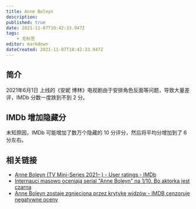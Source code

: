 ```yaml
---
title: Anne Boleyn
description: 
published: true
date: 2021-11-07T10:42:33.947Z
tags:
    - 无标签
editor: markdown
dateCreated: 2021-11-07T10:42:33.947Z
---
```


## 简介

2021年6月1日 上线的《安妮 博林》电视剧由于安排角色反面等问题，导致大量差评，IMDb 分数一度跌到不到 2 分。

## IMDb 增加隐藏分

未知原因，IMDb 可能增加了数万个隐藏的 10 分评分，然后将平均分增加到了 6 分左右。

## 相关链接

+ [Anne Boleyn (TV Mini-Series 2021– ) - User ratings - IMDb](https://web.archive.org/web/20210613013135/https://www.imdb.com/title/tt13406036/ratings?ref_=tt_ov_rt#void)
+ [Internauci masowo oceniają serial "Anne Boleyn" na 1/10. Bo aktorka jest czarna](https://web.archive.org/web/20210615070831/https://spidersweb.pl/rozrywka/2021/06/15/serial-anna-boleyn-imdb-review-bombing)
+ [Anne Boleyn zostaje zgnieciona przez krytykę widzów - IMDB cenzoruje negatywne oceny](https://web.archive.org/web/20210617143411/https://pl.ign.com/anne-boleyn/40561/news/anne-boleyn-zostaje-zgnieciona-przez-krytyke-widzow-imdb-cenzoruje-negatywne-oceny)
